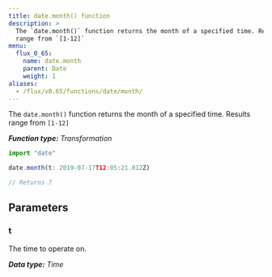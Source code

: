 ```yaml
---
title: date.month() function
description: >
  The `date.month()` function returns the month of a specified time. Results
  range from `[1-12]`
menu:
  flux_0_65:
    name: date.month
    parent: Date
    weight: 1
aliases:
  - /flux/v0.65/functions/date/month/
---
```


The `date.month()` function returns the month of a specified time.
Results range from `[1-12]`

_**Function type:** Transformation_  

```js
import "date"

date.month(t: 2019-07-17T12:05:21.012Z)

// Returns 7
```

## Parameters

### t
The time to operate on.

_**Data type:** Time_
